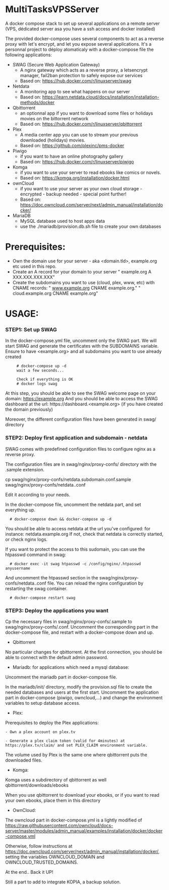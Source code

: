 # MultiTasksVPSServer

A docker compose stack to set up several applications on a remote server (VPS, dédicated server asa you have a ssh access and docker installed)

The provided docker-compose uses several components to act as a reverse proxy with let's encrypt, and let you expose several applications.
It's a personnal project to déploy atomaticaly with a docker-compose file the following applications:
   - SWAG (Secure Web Application Gateway)
      - A nginx gateway which acts as a reverse proxy, a letsencrypt manager, fail2ban protection to safely expose our services
      - Based on: https://hub.docker.com/r/linuxserver/swag
   - Netdata
      - A monitoring app to see what happens on our server
      - Based on: https://learn.netdata.cloud/docs/installation/installation-methods/docker
   - Qbittorrent
      - an optionnal app if you want to download some files or holidays movies on the bittorrent network
      - Based on: https://hub.docker.com/r/linuxserver/qbittorrent
   - Plex
      - A media center app you can use to stream your previous downloaded (holidays) movies.
      - Based on: https://github.com/plexinc/pms-docker
   - Piwigo
      - if you want to have an online photography gallery
      - Based on: https://hub.docker.com/r/linuxserver/piwigo
   - Komga
      - if you want to use your server to read ebooks like comics or novels.
      - Based on: https://komga.org/installation/docker.html
   - ownCloud
      - if you want to use your server as your own cloud storage - encrypted - backup needed - special point further!
      - Based on: https://doc.owncloud.com/server/next/admin_manual/installation/docker/
   - MariaDB
      - MySQL database used to host apps data
      - use the ./mariadb/provision.db.sh file to create your own databases

# Prerequisites:

- Own the domain use for your server - aka <domain.tld>, example.org etc used in this repo. 
- Create an A record for your domain to your server
   " example.org A XXX.XXX.XXX.XXX"
- Create the subdomains you want to use (cloud, plex, www, etc) with CNAME records:
   " www.example.org CNAME example.org."
   " cloud.example.org CNAME example.org"

# USAGE:
   ### STEP1: Set up SWAG
   
   In the docker-compose.yml file, uncomment only the SWAG part.
   We will start SWAG and generate the certificates with the SUBDOMAINS variable.
   Ensure to have <example.org> and all subdomains you want to use already created
      
         # docker-compose up -d
         wait a few seconds...
   
         Check if everything is OK
         # docker logs swag

   At this step, you should be able to see the SWAG welcome page on your domain: https://example.org
   And you should be able to access the SWAG dashboard at the url: https://dashboard.<example.org> (if you have created the domain previously)

   Moreover, the different configuration files have been generated in swag/ directory

   ### STEP2: Deploy first application and subdomain - netdata
   
   SWAG comes with predefined configuration files to configure nginx as a reverse proxy.

   The configuration files are in swag/nginx/proxy-confs/ directory with the .sample extension.

   cp swag/nginx/proxy-confs/netdata.subdomain.conf.sample swag/nginx/proxy-confs/netdata.<something>.conf

   Edit it according to your needs.

   In the docker-compose file, uncomment the netdata part, and set everything up.

      # docker-compose down && docker-compose up -d

   You should be able to access netdata at the url you've configured: for instance: netdata.example.org
   If not, check that netdata is correctly started, or check nginx logs.

   If you want to protect the access to this sudomain, you can use the htpasswd command in swag:

      # docker exec -it swag htpasswd -c /config/nginx/.htpasswd anyusername

   And uncomment the htpasswd section in the swag/nginx/proxy-confs/netdata.<something>.conf file.
   You can reload the nginx configuration by restarting the swag container.
   
      # docker-compose restart swag
   

   ### STEP3: Deploy the applications you want
   
   Cp the necessary files in swag/nginx/proxy-confs/<apps>.sample to swag/nginx/proxy-confs/<apps>.conf.
   Uncomment the corresponding part in the docker-compose file, and restart with a docker-compose down and up.
   
   - Qbittorrent
   
   No particular changes for qbittorrent. At the first connection, you should be able to connect with the default admin password.
      
   - Mariadb: for applications which need a mysql database:
   
   Uncomment the mariadb part in docker-compose file.

   In the mariadb/init/ directory, modify the provision.sql file to create the needed databases and users at the first start.
   Uncomment the application part in docker-compose (piwigo, owncloud,...) and change the environment variables to setup database access.

   - Plex:

   Prerequisites to deploy the Plex applications:

    - Own a plex account on plex.tv
   
    - Generate a plex claim token (valid for 4minutes) at https://plex.tv/claim/ and set PLEX_CLAIM environment variable.

   The volume used by Plex is the same one where qbittorrent puts the downloaded files.

   - Komga:

   Komga uses a subdirectory of qbittorrent as well qbittorrent/downloads/ebooks

   When you use qbittorrent to download your ebooks, or if you want to read your own ebooks, place them in this directory

   - OwnCloud:

   The owncloud part in docker-compose.yml is a lightly modified of https://raw.githubusercontent.com/owncloud/docs-server/master/modules/admin_manual/examples/installation/docker/docker-compose.yml

   Otherwise, follow instructions at https://doc.owncloud.com/server/next/admin_manual/installation/docker/, setting the variables OWNCLOUD_DOMAIN and OWNCLOUD_TRUSTED_DOMAINS.

At the end.. Back it UP!

Still a part to add to integrate KOPIA, a backup solution.
